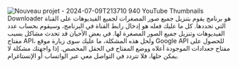 ![Nouveau projet - 2024-07-09T213710 940](https://github.com/aiotv1/youtube-Thumbnails-Downloader/assets/132507643/c4d11a6b-f615-4cfc-831e-d3f9571997fe)
YouTube Thumbnails Downloader هو برنامج يقوم بتنزيل جميع صور المصغرات لجميع الفيديوهات على القناة التي تحددها. كل ما عليك فعله هو إدخال رابط القناة في البرنامج، وسيقوم بحساب عدد الفيديوهات وتنزيل جميع الصور المصغرة لها. في بعض الأحيان قد تحدث مشاكل بسبب مفتاح API، ولحل هذه المشكلة، ما عليك سوى زيارة موقع Google API للحصول على مفتاح جعدادات الموجودة أعلاه ووضع المفتاح في الحقل المخصص. إذا واجهتك مشكلة لا يمكن حلها، فلا تتردد في التواصل معي عبر الواتساب أو الإنستاغرام.
